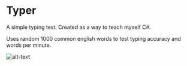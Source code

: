 # Typer
A simple typing test. Created as a way to teach myself C#. 

Uses random 1000 common english words to test typing accuracy and words per minute. 

![alt-text](https://i.imgur.com/eus8YYh.gif)
